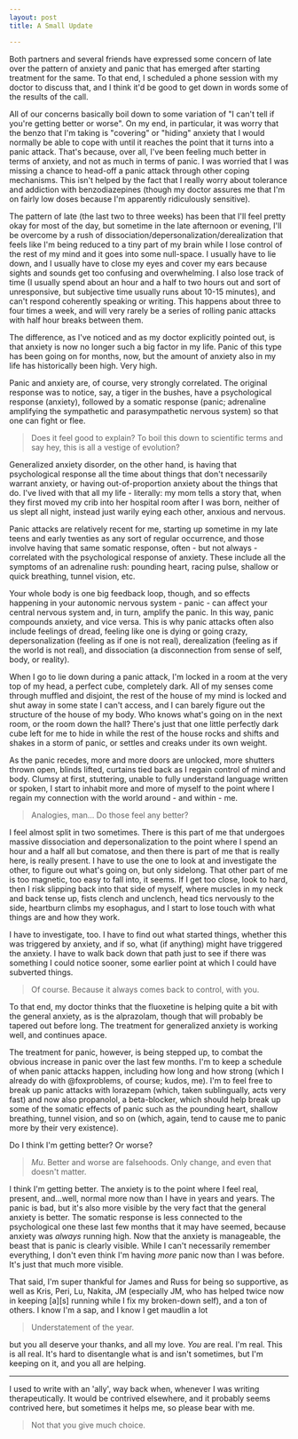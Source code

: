 ```yaml
---
layout: post
title: A Small Update

---
```


Both partners and several friends have expressed some concern of late over the
pattern of anxiety and panic that has emerged after starting treatment for the
same.  To that end, I scheduled a phone session with my doctor to discuss that,
and I think it'd be good to get down in words some of the results of the call.

All of our concerns basically boil down to some variation of "I can't tell if
you're getting better or worse".  On my end, in particular, it was worry that
the benzo that I'm taking is "covering" or "hiding" anxiety that I would
normally be able to cope with until it reaches the point that it turns into a
panic attack.  That's because, over all, I've been feeling much better in terms
of anxiety, and not as much in terms of panic.  I was worried that I was missing
a chance to head-off a panic attack through other coping mechanisms.  This isn't
helped by the fact that I really worry about tolerance and addiction with
benzodiazepines (though my doctor assures me that I'm on fairly low doses
because I'm apparently ridiculously sensitive).

The pattern of late (the last two to three weeks) has been that I'll feel pretty
okay for most of the day, but sometime in the late afternoon or evening, I'll be
overcome by a rush of dissociation/depersonalization/derealization that feels
like I'm being reduced to a tiny part of my brain while I lose control of the
rest of my mind and it goes into some null-space.  I usually have to lie down,
and I usually have to close my eyes and cover my ears because sights and sounds
get too confusing and overwhelming.  I also lose track of time (I usually spend
about an hour and a half to two hours out and sort of unresponsive, but
subjective time usually runs about 10-15 minutes), and can't respond coherently
speaking or writing.  This happens about three to four times a week, and will
very rarely be a series of rolling panic attacks with half hour breaks between
them.

The difference, as I've noticed and as my doctor explicitly pointed out, is that
anxiety is now no longer such a big factor in my life.  Panic of this type has
been going on for months, now, but the amount of anxiety also in my life has
historically been high.  Very high.

Panic and anxiety are, of course, very strongly correlated.  The original
response was to notice, say, a tiger in the bushes, have a psychological response
(anxiety), followed by a somatic response (panic; adrenaline amplifying the
sympathetic and parasympathetic nervous system) so that one can fight or flee.

> Does it feel good to explain? To boil this down to scientific terms and say
> hey, this is all a vestige of evolution?

Generalized anxiety disorder, on the other hand, is having that psychological
response all the time about things that don't necessarily warrant anxiety, or
having out-of-proportion anxiety about the things that do.  I've lived with that
all my life - literally: my mom tells a story that, when they first moved my
crib into her hospital room after I was born, neither of us slept all night,
instead just warily eying each other, anxious and nervous.

Panic attacks are relatively recent for me, starting up sometime in my late
teens and early twenties as any sort of regular occurrence, and those involve
having that same somatic response, often - but not always - correlated with the
psychological response of anxiety.  These include all the symptoms of an
adrenaline rush: pounding heart, racing pulse, shallow or quick breathing,
tunnel vision, etc.

Your whole body is one big feedback loop, though, and so effects happening in
your autonomic nervous system - panic - can affect your central nervous system
and, in turn, amplify the panic.  In this way, panic compounds anxiety, and vice
versa.  This is why panic attacks often also include feelings of dread, feeling
like one is dying or going crazy, depersonalization (feeling as if one is not
real), derealization (feeling as if the world is not real), and dissociation (a
disconnection from sense of self, body, or reality).

When I go to lie down during a panic attack, I'm locked in a room at the very
top of my head, a perfect cube, completely dark.  All of my senses come through
muffled and disjoint, the rest of the house of my mind is locked and shut away
in some state I can't access, and I can barely figure out the structure of the
house of my body.  Who knows what's going on in the next room, or the room down
the hall?  There's just that one little perfectly dark cube left for me to hide
in while the rest of the house rocks and shifts and shakes in a storm of panic,
or settles and creaks under its own weight.

As the panic recedes, more and more doors are unlocked, more shutters thrown
open, blinds lifted, curtains tied back as I regain control of mind and body.
Clumsy at first, stuttering, unable to fully understand language written or
spoken, I start to inhabit more and more of myself to the point where I regain
my connection with the world around - and within - me.

> Analogies, man...  Do those feel any better?

I feel almost split in two sometimes.  There is this part of me that undergoes
massive dissociation and depersonalization to the point where I spend an hour
and a half all but comatose, and then there is part of me that is really here,
is really present.  I have to use the one to look at and investigate the other,
to figure out what's going on, but only sidelong.  That other part of me is too
magnetic, too easy to fall into, it seems.  If I get too close, look to hard,
then I risk slipping back into that side of myself, where muscles in my neck and
back tense up, fists clench and unclench, head tics nervously to the side,
heartburn climbs my esophagus, and I start to lose touch with what things are
and how they work.

I have to investigate, too. I have to find out what started things, whether this
was triggered by anxiety, and if so, what (if anything) might have triggered the
anxiety.  I have to walk back down that path just to see if there was something
I could notice sooner, some earlier point at which I could have subverted
things.

> Of course.  Because it always comes back to control, with you.

To that end, my doctor thinks that the fluoxetine is helping quite a bit with
the general anxiety, as is the alprazolam, though that will probably be
tapered out before long.  The treatment for generalized anxiety is working well,
and continues apace.

The treatment for panic, however, is being stepped up, to combat the obvious
increase in panic over the last few months.  I'm to keep a schedule of when
panic attacks happen, including how long and how strong (which I already do with
@foxproblems, of course; kudos, me).  I'm to feel free to break up panic attacks
with lorazepam (which, taken sublingually, acts very fast) and now also
propanolol, a beta-blocker, which should help break up some of the somatic
effects of panic such as the pounding heart, shallow breathing, tunnel vision,
and so on (which, again, tend to cause me to panic more by their very
existence).

Do I think I'm getting better?  Or worse?

> *Mu*.  Better and worse are falsehoods. Only change, and even that doesn't
> matter.

I think I'm getting better.  The anxiety is to the point where I feel real,
present, and...well, normal more now than I have in years and years.  The panic
is bad, but it's also more visible by the very fact that the general anxiety is
better.  The somatic response is less connected to the psychological one these
last few months that it may have seemed, because anxiety was *always* running
high.  Now that the anxiety is manageable, the beast that is panic is clearly
visible.  While I can't necessarily remember everything, I don't even think I'm
having *more* panic now than I was before.  It's just that much more visible.

That said, I'm super thankful for James and Russ for being so supportive, as
well as Kris, Peri, Lu, Nakita, JM (especially JM, who has helped twice
now in keeping \[a\]\[s\] running while I fix my broken-down self), and a ton of
others.  I know I'm a sap, and I know I get maudlin a lot

> Understatement of the year.

but you all deserve your thanks, and all my love.  *You* are real.  I'm real.
This is all real.  It's hard to disentangle what is and isn't sometimes, but I'm
keeping on it, and you all are helping.

-----

I used to write with an 'ally', way back when, whenever I was writing
therapeutically. It would be contrived elsewhere, and it probably seems
contrived here, but sometimes it helps me, so please bear with me.

> Not that you give much choice.
